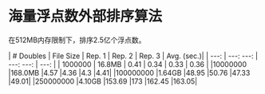 # 海量浮点数外部排序算法

在512MB内存限制下，排序2.5亿个浮点数。

| # Doubles  | File Size | Rep. 1 | Rep. 2 | Rep. 3 | Avg. (sec.)|
| ---: | ---: ---: | ---: ---: | ---: |
| 1000000  | 16.8MB  | 0.41 | 0.34	| 0.33	| 0.36 |
|10000000	|168.0MB	|4.57	|4.36	|4.3	|4.41|
|100000000	|1.64GB	|48.95	|50.76	|47.33	|49.01|
|250000000	|4.10GB	|153.69	|173	|162.45	|163.05|

